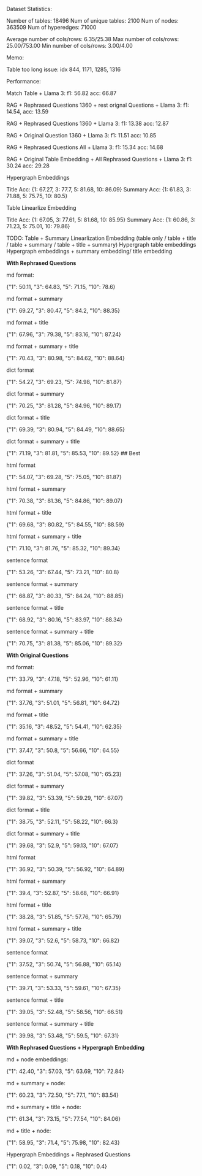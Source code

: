 




Dataset Statistics:

Number of tables: 18496 
Num of unique tables: 2100
Num of nodes: 363509
Num of hyperedges: 71000

Average number of cols/rows: 6.35/25.38
Max number of cols/rows: 25.00/753.00
Min number of cols/rows: 3.00/4.00

Memo:

Table too long issue: idx 844, 1171, 1285, 1316 




Performance:

Match Table + Llama 3: 
    f1: 56.82 acc: 66.87

RAG + Rephrased Questions 1360 + rest orignal Questions + Llama 3:
    f1: 14.54, acc: 13.59

RAG + Rephrased Questions 1360 + Llama 3:
    f1: 13.38 acc: 12.87

RAG + Original Question 1360 + Llama 3:
    f1: 11.51 acc: 10.85

RAG + Rephrased Questions All + Llama 3:
    f1: 15.34 acc: 14.68

RAG + Original Table Embedding + All Rephrased Questions + Llama 3: 
    f1: 30.24 acc: 29.28




Hypergraph Embeddings 

Title Acc: {1: 67.27, 3: 77.7, 5: 81.68, 10: 86.09}
Summary Acc: {1: 61.83, 3: 71.88, 5: 75.75, 10: 80.5}


Table Linearlize Embedding

Title Acc: {1: 67.05, 3: 77.61, 5: 81.68, 10: 85.95}
Summary Acc: {1: 60.86, 3: 71.23, 5: 75.01, 10: 79.86}





TODO: 
    Table + Summary 
    Linearlization Embedding (table only / table + title / table + summary / table + title + summary)
    Hypergraph table embeddings
    Hypergraph embeddings + summary embedding/ title embedding


**With Rephrased Questions**

md format:                          

{"1": 50.11, "3": 64.83, "5": 71.15, "10": 78.6}

md format + summary                 

{"1": 69.27, "3": 80.47, "5": 84.2, "10": 88.35}

md format + title                   

{"1": 67.96, "3": 79.38, "5": 83.16, "10": 87.24}

md format + summary + title         

{"1": 70.43, "3": 80.98, "5": 84.62, "10": 88.64}

dict format                         

{"1": 54.27, "3": 69.23, "5": 74.98, "10": 81.87}

dict format + summary               

{"1": 70.25, "3": 81.28, "5": 84.96, "10": 89.17}

dict format + title                 

{"1": 69.39, "3": 80.94, "5": 84.49, "10": 88.65}

dict format + summary + title       

{"1": 71.19, "3": 81.81, "5": 85.53, "10": 89.52}  ## Best 

html format                         

{"1": 54.07, "3": 69.28, "5": 75.05, "10": 81.87}

html format + summary               

{"1": 70.38, "3": 81.36, "5": 84.86, "10": 89.07}

html format + title                 

{"1": 69.68, "3": 80.82, "5": 84.55, "10": 88.59}

html format + summary + title       

{"1": 71.10, "3": 81.76, "5": 85.32, "10": 89.34}

sentence format                     

{"1": 53.26, "3": 67.44, "5": 73.21, "10": 80.8}

sentence format + summary           

{"1": 68.87, "3": 80.33, "5": 84.24, "10": 88.85}

sentence format + title             

{"1": 68.92, "3": 80.16, "5": 83.97, "10": 88.34}

sentence format + summary + title   

{"1": 70.75, "3": 81.38, "5": 85.06, "10": 89.32}

**With Original Questions**

md format:                          

{"1": 33.79, "3": 47.18, "5": 52.96, "10": 61.11}

md format + summary                 

{"1": 37.76, "3": 51.01, "5": 56.81, "10": 64.72}

md format + title                   

{"1": 35.16, "3": 48.52, "5": 54.41, "10": 62.35}

md format + summary + title         

{"1": 37.47, "3": 50.8, "5": 56.66, "10": 64.55}

dict format                         

{"1": 37.26, "3": 51.04, "5": 57.08, "10": 65.23}

dict format + summary               

{"1": 39.82, "3": 53.39, "5": 59.29, "10": 67.07}

dict format + title                 

{"1": 38.75, "3": 52.11, "5": 58.22, "10": 66.3}

dict format + summary + title       

{"1": 39.68, "3": 52.9, "5": 59.13, "10": 67.07}

html format                         

{"1": 36.92, "3": 50.39, "5": 56.92, "10": 64.89}

html format + summary               

{"1": 39.4, "3": 52.87, "5": 58.68, "10": 66.91}

html format + title                 

{"1": 38.28, "3": 51.85, "5": 57.76, "10": 65.79}

html format + summary + title       

{"1": 39.07, "3": 52.6, "5": 58.73, "10": 66.82}

sentence format                     

{"1": 37.52, "3": 50.74, "5": 56.88, "10": 65.14}

sentence format + summary           

{"1": 39.71, "3": 53.33, "5": 59.61, "10": 67.35}

sentence format + title             

{"1": 39.05, "3": 52.48, "5": 58.56, "10": 66.51}

sentence format + summary + title   

{"1": 39.98, "3": 53.48, "5": 59.5, "10": 67.31}
                     


**With Rephrased Questions + Hypergraph Embedding**

md + node embeddings:               

{"1": 42.40, "3": 57.03, "5": 63.69, "10": 72.84}

md + summary + node:                

{"1": 60.23, "3": 72.50, "5": 77.1, "10": 83.54}

md + summary + title + node:        

{"1": 61.34, "3": 73.15, "5": 77.54, "10": 84.06}

md + title + node:                  

{"1": 58.95, "3": 71.4, "5": 75.98, "10": 82.43}




Hypergraph Embeddings + Rephrased Questions

{"1": 0.02, "3": 0.09, "5": 0.18, "10": 0.4}